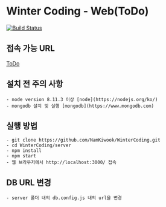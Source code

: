 # Winter Coding - Web(ToDo)

[![Build Status](https://travis-ci.org/NamKiwook/WinterCoding.svg?branch=master)](https://travis-ci.org/NamKiwook/WinterCoding)

## 접속 가능 URL
[ToDo](http://localhost:3000/)

## 설치 전 주의 사항
```
- node version 8.11.3 이상 [node](https://nodejs.org/ko/)
- mongodb 설치 및 실행 [mongodb](https://www.mongodb.com)
```
## 실행 방법
```
- git clone https://github.com/NamKiwook/WinterCoding.git
- cd WinterCoding/server
- npm install
- npm start
- 웹 브라우저에서 http://localhost:3000/ 접속
```
## DB URL 변경
```
- server 폴더 내의 db.config.js 내의 url을 변경
```
